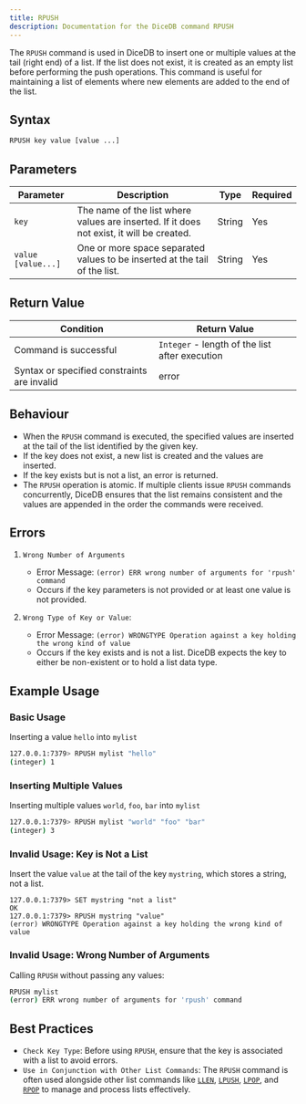 ```yaml
---
title: RPUSH
description: Documentation for the DiceDB command RPUSH
---
```


The `RPUSH` command is used in DiceDB to insert one or multiple values at the tail (right end) of a list. If the list does not exist, it is created as an empty list before performing the push operations. This command is useful for maintaining a list of elements where new elements are added to the end of the list.

## Syntax

```bash
RPUSH key value [value ...]
```

## Parameters

| Parameter          | Description                                                                               | Type   | Required |
| ------------------ | ----------------------------------------------------------------------------------------- | ------ | -------- |
| `key`              | The name of the list where values are inserted. If it does not exist, it will be created. | String | Yes      |
| `value [value...]` | One or more space separated values to be inserted at the tail of the list.                | String | Yes      |

## Return Value

| Condition                                   | Return Value                                   |
| ------------------------------------------- | ---------------------------------------------- |
| Command is successful                       | `Integer` - length of the list after execution |
| Syntax or specified constraints are invalid | error                                          |

## Behaviour

- When the `RPUSH` command is executed, the specified values are inserted at the tail of the list identified by the given key.
- If the key does not exist, a new list is created and the values are inserted.
- If the key exists but is not a list, an error is returned.
- The `RPUSH` operation is atomic. If multiple clients issue `RPUSH` commands concurrently, DiceDB ensures that the list remains consistent and the values are appended in the order the commands were received.

## Errors

1. `Wrong Number of Arguments`

   - Error Message: `(error) ERR wrong number of arguments for 'rpush' command`
   - Occurs if the key parameters is not provided or at least one value is not provided.

2. `Wrong Type of Key or Value`:

   - Error Message: `(error) WRONGTYPE Operation against a key holding the wrong kind of value`
   - Occurs if the key exists and is not a list. DiceDB expects the key to either be non-existent or to hold a list data type.

## Example Usage

### Basic Usage

Inserting a value `hello` into `mylist`

```bash
127.0.0.1:7379> RPUSH mylist "hello"
(integer) 1
```

### Inserting Multiple Values

Inserting multiple values `world`, `foo`, `bar` into `mylist`

```bash
127.0.0.1:7379> RPUSH mylist "world" "foo" "bar"
(integer) 3
```

### Invalid Usage: Key is Not a List

Insert the value `value` at the tail of the key `mystring`, which stores a string, not a list.

```shell
127.0.0.1:7379> SET mystring "not a list"
OK
127.0.0.1:7379> RPUSH mystring "value"
(error) WRONGTYPE Operation against a key holding the wrong kind of value
```

### Invalid Usage: Wrong Number of Arguments

Calling `RPUSH` without passing any values:

```bash
RPUSH mylist
(error) ERR wrong number of arguments for 'rpush' command
```

## Best Practices

- `Check Key Type`: Before using `RPUSH`, ensure that the key is associated with a list to avoid errors.
- `Use in Conjunction with Other List Commands`: The `RPUSH` command is often used alongside other list commands like [`LLEN`](/commands/llen), [`LPUSH`](/commands/lpush), [`LPOP`](/commands/lpop), and [`RPOP`](/commands/rpop) to manage and process lists effectively.
